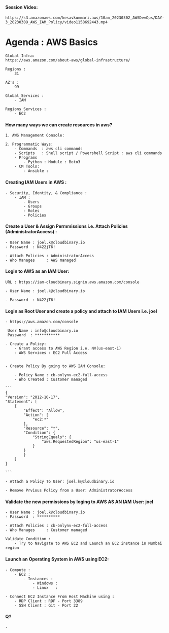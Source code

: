 #### Session Video:
    https://s3.amazonaws.com/kesavkummari.aws/10am_20230302_AWSDevOps/DAY-3_20230309_AWS_IAM_Policy/video1158692443.mp4

# Agenda : AWS Basics
    
    Global Infra:
    https://aws.amazon.com/about-aws/global-infrastructure/

    Regions :
        31 

    AZ's :
        99

    Global Services :
        - IAM
    
    Regions Services :
        - EC2

#### How many ways we can create resources in aws?
    
    1. AWS Management Console:

    2. Programmatic Ways:
        - Commands  : aws cli commands
        - Scripts   : Shell script / Powershell Script : aws cli commands
        - Programs 
            - Python : Module : Boto3 
        - CM Tools:
            - Ansible : 

#### Creating IAM Users in AWS :
    - Security, Identity, & Compliance :
        - IAM :
            - Users 
            - Groups
            - Roles
            - Policies 


#### Create a User & Assign Permmissions i.e. Attach Policies (AdministratorAccess)	:

    - User Name : joel.k@cloudbinary.io
    - Password  : N422jT6!

    - Attach Policies : AdministratorAccess	
    - Who Manages     : AWS managed

#### Login to AWS as an IAM User:

    URL : https://iam-cloudbinary.signin.aws.amazon.com/console

    - User Name : joel.k@cloudbinary.io
    
    - Password  : N422jT6!

#### Login as Root User and create a policy and attach to IAM Users i.e. joel

    - https://aws.amazon.com/console

     User Name : info@cloudbinary.io
     Password  : ***********

    - Create a Policy: 
        - Grant access to AWS Region i.e. NV(us-east-1) 
        - AWS Services : EC2 Full Access


    - Create Policy By going to AWS IAM Console:

        - Policy Name : cb-onlynv-ec2-full-access	
        - Who Created : Customer managed

    ```
    {
    "Version": "2012-10-17",
    "Statement": [
        {
            "Effect": "Allow",
            "Action": [
                "ec2:*"
            ],
            "Resource": "*",
            "Condition": {
                "StringEquals": {
                    "aws:RequestedRegion": "us-east-1"
                }
            }
            }
        ]
    }

    ```

    - Attach a Policy To User: joel.k@cloudbinary.io

    - Remove Prvious Policy from a User: AdministratorAccess	


#### Validate the new permissions by loging to AWS AS AN IAM User: joel

    - User Name : joel.k@cloudbinary.io
    - Password  : **********

    - Attach Policies : cb-onlynv-ec2-full-access
    - Who Manages     : Customer managed

    Validate Condition :
        - Try to Navigate to AWS EC2 and Launch an EC2 instance in Mumbai region
        
#### Launch an Operating System in AWS using EC2:

    - Compute :
        - EC2 :
            - Instances :
                - Windows :
                - Linux   :

    - Connect EC2 Instance From Host Machine using :
        - RDP Client : RDF - Port 3389
        - SSH Client : Git - Port 22


#### Q?
    - 
